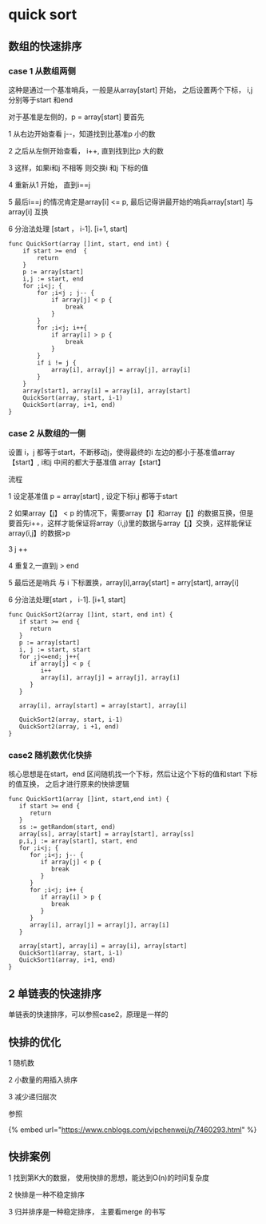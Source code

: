 # quick sort

##  数组的快速排序

### case 1 从数组两侧

这种是通过一个基准哨兵，一般是从array\[start\] 开始， 之后设置两个下标， i,j 分别等于start 和end

对于基准是左侧的，p = array\[start\] 要首先

1  从右边开始查看 j--，知道找到比基准p 小的数

2 之后从左侧开始查看， i++, 直到找到比p 大的数

3  这样，如果i和j 不相等 则交换i 和j 下标的值

4 重新从1 开始， 直到i==j

5 最后i==j 的情况肯定是array\[i\] &lt;= p, 最后记得讲最开始的哨兵array\[start\] 与array\[i\] 互换

6 分治法处理 \[start ， i-1\].  \[i+1, start\]

```text
func QuickSort(array []int, start, end int) {
	if start >= end  {
		return
	}
	p := array[start]
	i,j := start, end
	for ;i<j; {
		for ;i<j ; j-- {
			if array[j] < p {
				break
			}
		}
		for ;i<j; i++{
			if array[i] > p {
				break
			}
		}
		if i != j {
			array[i], array[j] = array[j], array[i]
		}
	}
	array[start], array[i] = array[i], array[start]
	QuickSort(array, start, i-1)
	QuickSort(array, i+1, end)
}
```



### case 2 从数组的一侧

设置 i，j 都等于start，不断移动j，使得最终的i 左边的都小于基准值array【start】, i和j 中间的都大于基准值 array【start】

流程

1 设定基准值 p = array\[start\] , 设定下标i,j 都等于start

2 如果array【j】 &lt; p 的情况下，需要array【i】和array【j】的数据互换，但是要首先i++，这样才能保证将array（i,j\)里的数据与array【j】交换，这样能保证array\(i,j】的数据&gt;p

3 j ++

4 重复2,一直到j &gt; end

5 最后还是哨兵 与 i 下标置换，array\[i\],array\[start\] = arry\[start\], array\[i\]

6 分治法处理\[start ， i-1\].  \[i+1, start\]

```text
func QuickSort2(array []int, start, end int) {
   if start >= end {
      return
   }
   p := array[start]
   i, j := start, start
   for ;j<=end; j++{
      if array[j] < p {
         i++
         array[i], array[j] = array[j], array[i]
      }
   }

   array[i], array[start] = array[start], array[i]

   QuickSort2(array, start, i-1)
   QuickSort2(array, i +1, end)
}
```


 

### case2 随机数优化快排

核心思想是在start，end 区间随机找一个下标，然后让这个下标的值和start 下标的值互换， 之后才进行原来的快排逻辑

```text
func QuickSort1(array []int, start,end int) {
   if start >= end {
      return
   }
   ss := getRandom(start, end)
   array[ss], array[start] = array[start], array[ss]
   p,i,j := array[start], start, end
   for ;i<j; {
      for ;i<j; j-- {
         if array[j] < p {
            break
         }
      }
      for ;i<j; i++ {
         if array[i] > p {
            break
         }
      }
      array[i], array[j] = array[j], array[i]
   }

   array[start], array[i] = array[i], array[start]
   QuickSort1(array, start, i-1)
   QuickSort1(array, i+1, end)
}
```

 



## 2 单链表的快速排序

单链表的快速排序，可以参照case2，原理是一样的



## 快排的优化

1 随机数

2 小数量的用插入排序

3 减少递归层次

参照

{% embed url="https://www.cnblogs.com/vipchenwei/p/7460293.html" %}

## 快排案例

1 找到第K大的数据， 使用快排的思想，能达到O\(n\)的时间复杂度

2 快排是一种不稳定排序

3 归并排序是一种稳定排序， 主要看merge 的书写



